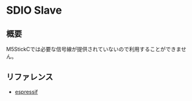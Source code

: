 # SDIO Slave

## 概要

M5StickCでは必要な信号線が提供されていないので利用することができません。

## リファレンス
- [espressif](https://docs.espressif.com/projects/esp-idf/en/latest/api-reference/peripherals/sdio_slave.html)
